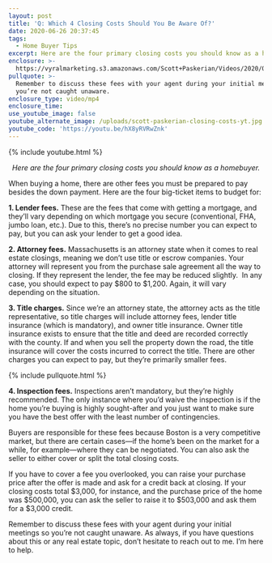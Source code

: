 ```yaml
---
layout: post
title: 'Q: Which 4 Closing Costs Should You Be Aware Of?'
date: 2020-06-26 20:37:45
tags:
  - Home Buyer Tips
excerpt: Here are the four primary closing costs you should know as a homebuyer.
enclosure: >-
  https://vyralmarketing.s3.amazonaws.com/Scott+Paskerian/Videos/2020/Q-+Which+4+Closing+Costs+Should+You+Be+Aware+Of_.mp4
pullquote: >-
  Remember to discuss these fees with your agent during your initial meetings so
  you’re not caught unaware.
enclosure_type: video/mp4
enclosure_time:
use_youtube_image: false
youtube_alternate_image: /uploads/scott-paskerian-closing-costs-yt.jpg
youtube_code: 'https://youtu.be/hX8yRVRwZnk'
---
```


{% include youtube.html %}

<p style="text-align: center;"><em>Here are the four primary closing costs you should know as a homebuyer.</em></p>

When buying a home, there are other fees you must be prepared to pay besides the down payment. Here are the four big-ticket items to budget for:

**1\. Lender fees.** These are the fees that come with getting a mortgage, and they’ll vary depending on which mortgage you secure (conventional, FHA, jumbo loan, etc.). Due to this, there’s no precise number you can expect to pay, but you can ask your lender to get a good idea.&nbsp;

**2\. Attorney fees.** Massachusetts is an attorney state when it comes to real estate closings, meaning we don’t use title or escrow companies. Your attorney will represent you from the purchase sale agreement all the way to closing. If they represent the lender, the fee may be reduced slightly. &nbsp;In any case, you should expect to pay $800 to $1,200. Again, it will vary depending on the situation.&nbsp;

**3\. Title charges.** Since we’re an attorney state, the attorney acts as the title representative, so title charges will include attorney fees, lender title insurance (which is mandatory), and owner title insurance. Owner title insurance exists to ensure that the title and deed are recorded correctly with the county. If and when you sell the property down the road, the title insurance will cover the costs incurred to correct the title. There are other charges you can expect to pay, but they’re primarily smaller fees.&nbsp;

{% include pullquote.html %}

**4\. Inspection fees.** Inspections aren’t mandatory, but they’re highly recommended. The only instance where you’d waive the inspection is if the home you’re buying is highly sought-after and you just want to make sure you have the best offer with the least number of contingencies.&nbsp;

Buyers are responsible for these fees because Boston is a very competitive market, but there are certain cases—if the home’s been on the market for a while, for example—where they can be negotiated. You can also ask the seller to either cover or split the total closing costs.&nbsp;

If you have to cover a fee you overlooked, you can raise your purchase price after the offer is made and ask for a credit back at closing. If your closing costs total $3,000, for instance, and the purchase price of the home was $500,000, you can ask the seller to raise it to $503,000 and ask them for a $3,000 credit.&nbsp;

Remember to discuss these fees with your agent during your initial meetings so you’re not caught unaware. As always, if you have questions about this or any real estate topic, don’t hesitate to reach out to me. I’m here to help.